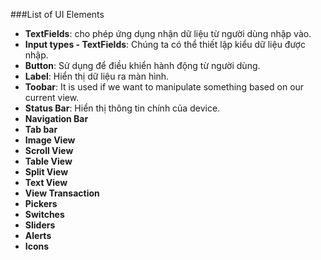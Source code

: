 
###List of UI Elements

- <b>TextFields</b>: cho phép ứng dụng nhận dữ liệu từ người dùng nhập vào.
- <b>Input types - TextFields</b>: Chúng ta có thể thiết lập kiểu dữ liệu được nhập.
- <b>Button</b>: Sử dụng để điều khiển hành động từ người dùng.
- <b>Label</b>: Hiển thị dữ liệu ra màn hình.
- <b>Toobar</b>: It is used if we want to manipulate something based on our current view.
- <b>Status Bar</b>: Hiển thị thông tin chính của device.
- <b>Navigation Bar</b>
- <b>Tab bar</b>
- <b>Image View</b>
- <b>Scroll View</b>
- <b>Table View</b>
- <b>Split View</b>
- <b>Text View</b>
- <b>View Transaction</b>
- <b>Pickers</b>
- <b>Switches</b>
- <b>Sliders</b>
- <b>Alerts</b>
- <b>Icons</b>
